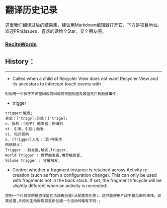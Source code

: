 # 翻译历史记录 
这里我们翻译过后的结果集，建议用Markdown编辑器打开它，下方是项目地址。欢迎PR或Issues，喜欢的话给个Star，交个朋友吧。
### [ReciteWords](https://github.com/BolexLiu/ReciteWords)

## History：

---

- Called when a child of Recycler View does not want Recycler View and its ancestors to intercept touch events with
```
时调用一个孩子不希望回收商回收商视图视图及其祖先拦截触摸事件;
```
- trigger
```
trigger:触发;
美式：['trɪɡɚ];英式：['trɪgə];
n. 扳机；[电子] 触发器；制滑机
vt. 引发，引起；触发
vi. 松开扳柄
n. (Trigger)人名；(英)特里杰
网络释义：
Trigger : 触发器,触发,Trigger,
World Trigger : 世界触发者,境界触发者,
Volume Trigger : 容量触发,
```
- Control whether a fragment instance is retained across Activity re-creation (such as from a configuration change).  This can only be used with fragments not in the back stack.  If set, the fragment lifecycle will be slightly different when an activity is recreated:
```
控制一个片段实例是否保留在活动再创造(从配置变化等)。这只能使用片段不是后面的堆栈。如果设置,片段的生命周期将重新创建一个活动时略有不同:;
```
